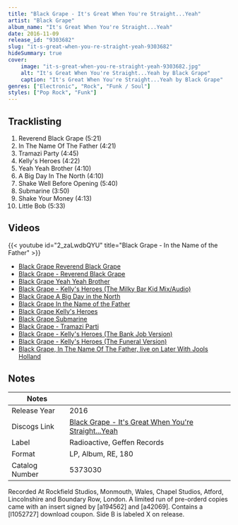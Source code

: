 ```yaml
---
title: "Black Grape - It's Great When You're Straight...Yeah"
artist: "Black Grape"
album_name: "It's Great When You're Straight...Yeah"
date: 2016-11-09
release_id: "9303682"
slug: "it-s-great-when-you-re-straight-yeah-9303682"
hideSummary: true
cover:
    image: "it-s-great-when-you-re-straight-yeah-9303682.jpg"
    alt: "It's Great When You're Straight...Yeah by Black Grape"
    caption: "It's Great When You're Straight...Yeah by Black Grape"
genres: ["Electronic", "Rock", "Funk / Soul"]
styles: ["Pop Rock", "Funk"]
---
```


## Tracklisting
1. Reverend Black Grape (5:21)
2. In The Name Of The Father (4:21)
3. Tramazi Party (4:45)
4. Kelly's Heroes (4:22)
5. Yeah Yeah Brother (4:10)
6. A Big Day In The North (4:10)
7. Shake Well Before Opening (5:40)
8. Submarine (3:50)
9. Shake Your Money (4:13)
10. Little Bob (5:33)

## Videos
{{< youtube id="2_zaLwdbQYU" title="Black Grape - In the Name of the Father" >}}
- [Black Grape Reverend Black Grape](https://www.youtube.com/watch?v=ik9HDX8hJV0)
- [Black Grape - Reverend Black Grape](https://www.youtube.com/watch?v=6uAM1o86znk)
- [Black Grape Yeah Yeah Brother](https://www.youtube.com/watch?v=1GGpbh0fBu8)
- [Black Grape - Kelly's Heroes (The Milky Bar Kid Mix/Audio)](https://www.youtube.com/watch?v=k8NQ11JtbyA)
- [Black Grape A Big Day in the North](https://www.youtube.com/watch?v=2JyzEY6Mm7E)
- [Black Grape In the Name of the Father](https://www.youtube.com/watch?v=-_5a5FBszNw)
- [Black Grape Kelly's Heroes](https://www.youtube.com/watch?v=RQDYH0KexvI)
- [Black Grape Submarine](https://www.youtube.com/watch?v=FprdbkOVFek)
- [Black Grape - Tramazi Parti](https://www.youtube.com/watch?v=ptct-D6vFKE)
- [Black Grape - Kelly's Heroes (The Bank Job Version)](https://www.youtube.com/watch?v=NGTRKy--Iyk)
- [Black Grape - Kelly's Heroes (The Funeral Version)](https://www.youtube.com/watch?v=PSEkwEeRwKk)
- [Black Grape, In The Name Of The Father, live on Later With Jools Holland](https://www.youtube.com/watch?v=kRwabWWv_D8)


## Notes

| Notes          |             |
| ---------------| ----------- |
| Release Year   | 2016 |
| Discogs Link   | [Black Grape - It's Great When You're Straight...Yeah](https://www.discogs.com/release/9303682-Black-Grape-Its-Great-When-Youre-StraightYeah) |
| Label          | Radioactive, Geffen Records |
| Format         | LP, Album, RE, 180 |
| Catalog Number | 5373030 |

Recorded At Rockfield Studios, Monmouth, Wales, Chapel Studios, Atford, Lincolnshire and Boundary Row, London. A limited run of pre-orderd copies came with an insert signed by [a194562] and [a42069]. Contains a [l1052727] download coupon. Side B is labeled X on release.

